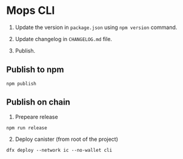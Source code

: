 # Mops CLI

1. Update the version in `package.json` using `npm version` command.

2. Update changelog in `CHANGELOG.md` file.

3. Publish.

## Publish to npm
```
npm publish
```

## Publish on chain

1. Prepeare release
```
npm run release
```

2. Deploy canister
(from root of the project)
```
dfx deploy --network ic --no-wallet cli
```